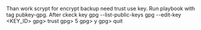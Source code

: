 Than work scrypt for encrypt backup need trust use key. Run playbook with tag pubkey-gpg. After ckeck key
 gpg --list-public-keys
 gpg --edit-key <KEY_ID>
 gpg> trust
 gpg> 5
 gpg> y
 gpg> quit
